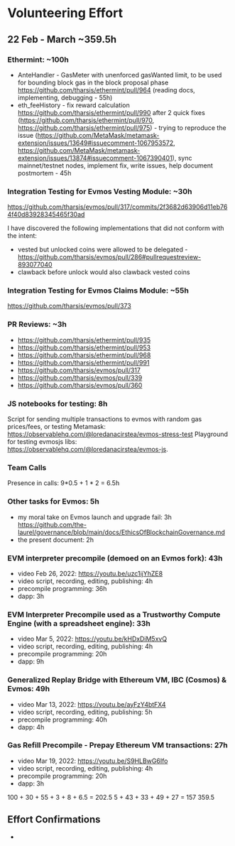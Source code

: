 # Volunteering Effort

## 22 Feb - March ~359.5h

### Ethermint: ~100h

- AnteHandler - GasMeter with unenforced gasWanted limit, to be used for bounding block gas in the block proposal phase https://github.com/tharsis/ethermint/pull/964 (reading docs, implementing, debugging - 55h)
- eth_feeHistory - fix reward calculation https://github.com/tharsis/ethermint/pull/990 after 2 quick fixes (https://github.com/tharsis/ethermint/pull/970, https://github.com/tharsis/ethermint/pull/975) - trying to reproduce the issue (https://github.com/MetaMask/metamask-extension/issues/13649#issuecomment-1067953572, https://github.com/MetaMask/metamask-extension/issues/13874#issuecomment-1067390401), sync mainnet/testnet nodes, implement fix, write issues, help document postmortem - 45h

### Integration Testing for Evmos Vesting Module: ~30h

https://github.com/tharsis/evmos/pull/317/commits/2f3682d63906d11eb764f40d83928345465f30ad

I have discovered the following implementations that did not conform with the intent:
- vested but unlocked coins were allowed to be delegated - https://github.com/tharsis/evmos/pull/286#pullrequestreview-893077040
- clawback before unlock would also clawback vested coins

### Integration Testing for Evmos Claims Module: ~55h

https://github.com/tharsis/evmos/pull/373

### PR Reviews: ~3h

- https://github.com/tharsis/ethermint/pull/935
- https://github.com/tharsis/ethermint/pull/953
- https://github.com/tharsis/ethermint/pull/968
- https://github.com/tharsis/ethermint/pull/991
- https://github.com/tharsis/evmos/pull/317
- https://github.com/tharsis/evmos/pull/339
- https://github.com/tharsis/evmos/pull/360

### JS notebooks for testing: 8h

Script for sending multiple transactions to evmos with random gas prices/fees, or testing Metamask: https://observablehq.com/@loredanacirstea/evmos-stress-test
Playground for testing evmosjs libs: https://observablehq.com/@loredanacirstea/evmos-js.


### Team Calls

Presence in calls: 9*0.5 + 1 * 2 = 6.5h


### Other tasks for Evmos: 5h

- my moral take on Evmos launch and upgrade fail: 3h
    https://github.com/the-laurel/governance/blob/main/docs/EthicsOfBlockchainGovernance.md
- the present document: 2h

### EVM interpreter precompile (demoed on an Evmos fork): 43h

- video Feb 26, 2022: https://youtu.be/uzc1ijYhZE8
- video script, recording, editing, publishing: 4h
- precompile programming: 36h
- dapp: 3h


### EVM Interpreter Precompile used as a Trustworthy Compute Engine (with a spreadsheet engine): 33h

- video Mar 5, 2022: https://youtu.be/kHDxDiM5xvQ
- video script, recording, editing, publishing: 4h
- precompile programming: 20h
- dapp: 9h

### Generalized Replay Bridge with Ethereum VM, IBC (Cosmos) & Evmos: 49h

- video Mar 13, 2022: https://youtu.be/ayFzY4btFX4
- video script, recording, editing, publishing: 5h
- precompile programming: 40h
- dapp: 4h

### Gas Refill Precompile - Prepay Ethereum VM transactions: 27h

- video Mar 19, 2022: https://youtu.be/S9HLBwG6Ifo
- video script, recording, editing, publishing: 4h
- precompile programming: 20h
- dapp: 3h


100 + 30 + 55 + 3 + 8 + 6.5 = 202.5
5 + 43 + 33 + 49 + 27 = 157
359.5

## Effort Confirmations

- 
